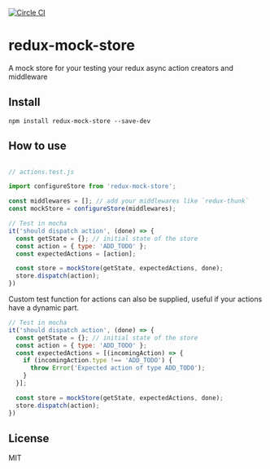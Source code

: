 [![Circle CI](https://circleci.com/gh/arnaudbenard/redux-mock-store/tree/master.svg?style=svg)](https://circleci.com/gh/arnaudbenard/redux-mock-store/tree/master)

# redux-mock-store

A mock store for your testing your redux async action creators and middleware

## Install

```
npm install redux-mock-store --save-dev
```

## How to use

```js

// actions.test.js

import configureStore from 'redux-mock-store';

const middlewares = []; // add your middlewares like `redux-thunk`
const mockStore = configureStore(middlewares);

// Test in mocha
it('should dispatch action', (done) => {
  const getState = {}; // initial state of the store
  const action = { type: 'ADD_TODO' };
  const expectedActions = [action];

  const store = mockStore(getState, expectedActions, done);
  store.dispatch(action);
})
```

Custom test function for actions can also be supplied, useful if your actions have a dynamic
part.

```js
// Test in mocha
it('should dispatch action', (done) => {
  const getState = {}; // initial state of the store
  const action = { type: 'ADD_TODO' };
  const expectedActions = [(incomingAction) => {
    if (incomingAction.type !== 'ADD_TODO') {
      throw Error('Expected action of type ADD_TODO');
    }
  }];

  const store = mockStore(getState, expectedActions, done);
  store.dispatch(action);
})
```

## License

MIT
